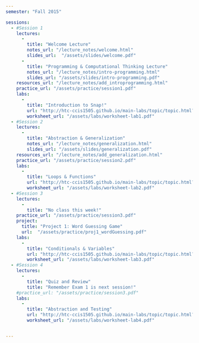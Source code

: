 ```yaml
---
semester: "Fall 2015"

sessions:
  - #Session 1
    lectures:
      -
        title: "Welcome Lecture"
        notes_url: "/lecture_notes/welcome.html"
        slides_url:  "/assets/slides/welcome.pdf"
      -
        title: "Programming & Computational Thinking Lecture"
        notes_url: "/lecture_notes/intro-programming.html"
        slides_url: "/assets/slides/intro-programming.pdf"
    resources_url: "/lecture_notes/add_introprogramming.html"
    practice_url: "/assets/practice/session1.pdf"
    labs:
      -
        title: "Introduction to Snap!"
        url: "http://htc-ccis1505.github.io/main-labs/topic/topic.html?topic=htc_fund/intro_pair/1-introduction-v2.topic&course=htc_f15.html&novideo&noreading&noassignment"
        worksheet_url: "/assets/labs/worksheet-lab1.pdf"
  - #Session 2
    lectures:
      -
        title: "Abstraction & Generalization"
        notes_url: "/lecture_notes/generalization.html"
        slides_url: "/assets/slides/generalization.pdf"
    resources_url: "/lecture_notes/add_generalization.html"
    practice_url: "/assets/practice/session2.pdf"
    labs:
      -
        title: "Loops & Functions"
        url: "http://htc-ccis1505.github.io/main-labs/topic/topic.html?topic=htc_fund/intro_pair/2-loops-variables.topic&course=htc_f15.html&novideo&noreading&noassignment"
        worksheet_url: "/assets/labs/worksheet-lab2.pdf"
  - #Session 3
    lectures:
      -
        title: "No class this week!"
    practice_url: "/assets/practice/session3.pdf"
    project:
      title: "Project 1: Word Guessing Game"
      url:  "/assets/practice/proj1_wordGuessing.pdf"
    labs:
      -
        title: "Conditionals & Variables"
        url: "http://htc-ccis1505.github.io/main-labs/topic/topic.html?topic=htc_fund/intro_pair/3-conditionals.topic&course=htc_f15.html&novideo&noreading&noassignment"
        worksheet_url: "/assets/labs/worksheet-lab3.pdf"
  - #Session 4
    lectures:
      -
        title: "Quiz and Review"
        title: "Remember Exam 1 is next session!"
    #practice_url: "/assets/practice/session3.pdf"
    labs:
      -
        title: "Abstraction and Testing"
        url: "http://htc-ccis1505.github.io/main-labs/topic/topic.html?topic=htc_fund/intro_pair/4-abstraction-testing.topic&course=htc_f15.html&novideo&noreading&noassignment"
        worksheet_url: "/assets/labs/worksheet-lab4.pdf"


---
```


